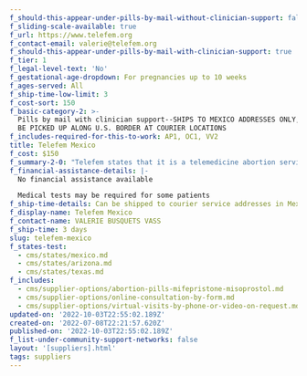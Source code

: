 ```yaml
---
f_should-this-appear-under-pills-by-mail-without-clinician-support: false
f_sliding-scale-available: true
f_url: https://www.telefem.org
f_contact-email: valerie@telefem.org
f_should-this-appear-under-pills-by-mail-with-clinician-support: true
f_tier: 1
f_legal-level-text: 'No'
f_gestational-age-dropdown: For pregnancies up to 10 weeks
f_ages-served: All
f_ship-time-low-limit: 3
f_cost-sort: 150
f_basic-category-2: >-
  Pills by mail with clinician support--SHIPS TO MEXICO ADDRESSES ONLY, BUT CAN
  BE PICKED UP ALONG U.S. BORDER AT COURIER LOCATIONS
f_includes-required-for-this-to-work: AP1, OC1, VV2
title: Telefem Mexico
f_cost: $150
f_summary-2-0: "Telefem states that it is a telemedicine abortion service offering abortion pills for up to 10 weeks of gestation. The process includes: empathetic, stigma-free counseling, medical consultation, abortion pills (mifepistone plus misoprostol), shipment and follow-up consultation. Medical tests (blood and ultrasound)\_may be required for some patients.\n\nMEDICATIONS CAN BE SHIPPED TO COURIER (FEDEX & ESTAFETA)\_PICK UP LOCATIONS IN MEXICO ALONG THE BORDER FOR PICK UP FROM ARIZONA AND TEXAS."
f_financial-assistance-details: |-
  No financial assistance available

  Medical tests may be required for some patients
f_ship-time-details: Can be shipped to courier service addresses in Mexico for cross-border pick up
f_display-name: Telefem Mexico
f_contact-name: VALERIE BUSQUETS VASS
f_ship-time: 3 days
slug: telefem-mexico
f_states-test:
  - cms/states/mexico.md
  - cms/states/arizona.md
  - cms/states/texas.md
f_includes:
  - cms/supplier-options/abortion-pills-mifepristone-misoprostol.md
  - cms/supplier-options/online-consultation-by-form.md
  - cms/supplier-options/virtual-visits-by-phone-or-video-on-request.md
updated-on: '2022-10-03T22:55:02.189Z'
created-on: '2022-07-08T22:21:57.620Z'
published-on: '2022-10-03T22:55:02.189Z'
f_list-under-community-support-networks: false
layout: '[suppliers].html'
tags: suppliers
---
```



